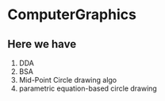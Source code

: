 # ComputerGraphics

## Here we have

  1. DDA
  2. BSA
  3. Mid-Point Circle drawing algo
  4. parametric equation-based circle drawing
